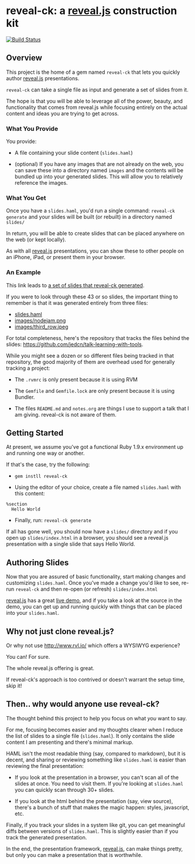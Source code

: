 # reveal-ck: a [reveal.js](http://lab.hakim.se/reveal-js/) construction kit

[![Build Status](https://travis-ci.org/jedcn/reveal-ck.png)](https://travis-ci.org/jedcn/reveal-ck)

## Overview

This project is the home of a gem named `reveal-ck` that lets you
quickly author [reveal.js](http://lab.hakim.se/reveal-js/)
presentations.

`reveal-ck` can take a single file as input and generate a set of
slides from it.

The hope is that you will be able to leverage all of the power,
beauty, and functionality that comes from reveal.js while focusing
entirely on the actual content and ideas you are trying to get across.

### What You Provide

You provide:

* A file containing your slide content (`slides.haml`)

* (optional) If you have any images that are not already on the web,
  you can save these into a directory named `images` and the contents
  will be bundled up into your generated slides. This will allow you
  to relatively reference the images.

### What You Get

Once you have a `slides.haml`, you'd run a single command: `reveal-ck
generate` and your slides will be built (or rebuilt) in a directory
named `slides/`

In return, you will be able to create slides that can be placed
anywhere on the web (or kept locally).

As with all [reveal.js](http://lab.hakim.se/reveal-js/) presentations,
you can show these to other people on an iPhone, iPad, or present them
in your browser.

### An Example

This link leads to
[a set of slides that reveal-ck generated][talk-learning-with-tools-result].

If you were to look through these 43 or so slides, the important thing
to remember is that it was generated entirely from three files:

* [slides.haml](https://github.com/jedcn/talk-learning-with-tools/blob/master/slides.haml)
* [images/nodejam.png](https://raw.github.com/jedcn/talk-learning-with-tools/master/images/nodejam.png)
* [images/third_row.jpeg](https://raw.github.com/jedcn/talk-learning-with-tools/master/images/third_row.jpeg)

For total completeness, here's the repository that tracks the files
behind the slides: https://github.com/jedcn/talk-learning-with-tools.

While you might see a dozen or so different files being tracked in
that repository, the good majority of them are overhead used for
generally tracking a project:

* The `.rvmrc` is only present because it is using RVM

* The `Gemfile` and `Gemfile.lock` are only present because it is
  using Bundler.

* The files `README.md` and `notes.org` are things I use to support a
  talk that I am giving. reveal-ck is not aware of them.

## Getting Started

At present, we assume you've got a functional Ruby 1.9.x environment
up and running one way or another.

If that's the case, try the following:

* `gem instll reveal-ck`

* Using the editor of your choice, create a file named `slides.haml`
  with this content:

```haml
%section
  Hello World
```

* Finally, run: `reveal-ck generate`

If all has gone well, you should now have a `slides/` directory and if
you open up `slides/index.html` in a browser, you should see a
reveal.js presentation with a single slide that says Hello World.

## Authoring Slides

Now that you are assured of basic functionality, start making changes
and customizing ```slides.haml```. Once you've made a change you'd
like to see, re-run ```reveal-ck``` and then re-open (or refresh) ```slides/index.html```

[reveal.js](http://lab.hakim.se/reveal-js/) has a great
[live demo](http://lab.hakim.se/reveal-js/), and if you take a look at
the source in the demo, you can get up and running quickly with things
that can be placed into your ```slides.haml```.

## Why not just clone reveal.js?

Or why not use http://www.rvl.io/ which offers a WYSIWYG experience?

You can! For sure.

The whole reveal.js offering is great.

If reveal-ck's approach is too contrived or doesn't warrant the setup
time, skip it!

## Then.. why would anyone use reveal-ck?

The thought behind this project to help you focus on what *you* want
to say.

For me, focusing becomes easier and my thoughts clearer when I reduce
the list of slides to a single file (```slides.haml```). It only
contains the slide content I am presenting and there's minimal markup.

HAML isn't the most readable thing (say, compared to markdown), but it
is decent, and sharing or reviewing something like ```slides.haml```
is easier than reviewing the final presentation:

* If you look at the presentation in a browser, you can't scan all of
  the slides at once. You need to visit them. If you're looking at
  ```slides.haml``` you can quickly scan through 30+ slides.

* If you look at the html behind the presentation (say, view source),
  there's a bunch of stuff that makes the magic happen: styles,
  javascript, etc.

Finally, if you track your slides in a system like git, you can get
meaningful diffs between versions of ```slides.haml```. This is
slightly easier than if you track the generated presentation.

In the end, the presentation framework,
[reveal.js](http://lab.hakim.se/reveal-js/), can make things pretty,
but only you can make a presentation that is worthwhile.

[talk-learning-with-tools-source]: https://github.com/jedcn/talk-learning-with-tools
[talk-learning-with-tools-result]: http://www.jednorthridge.com/talks/learning-with-tools
